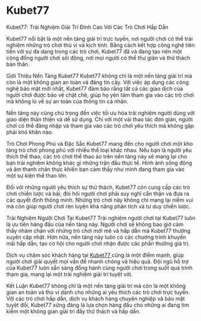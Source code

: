 # Kubet77
Kubet77: Trải Nghiệm Giải Trí Đỉnh Cao Với Các Trò Chơi Hấp Dẫn

Kubet77 nổi bật là một nền tảng giải trí trực tuyến, nơi người chơi có thể trải nghiệm những trò chơi thú vị và kịch tính. Bằng cách kết hợp công nghệ tiên tiến với sự đa dạng trong các trò chơi, Kubet77 đã và đang tạo nên một cộng đồng người chơi sôi động, nơi mọi người có thể thư giãn và thử thách bản thân.

Giới Thiệu Nền Tảng Kubet77
Kubet77 không chỉ là một nền tảng giải trí mà còn là một không gian an toàn và đáng tin cậy. Với việc áp dụng các công nghệ bảo mật mới nhất, Kubet77 đảm bảo rằng tất cả các giao dịch của người chơi được bảo vệ chặt chẽ, giúp họ yên tâm tham gia vào các trò chơi mà không lo về sự an toàn của thông tin cá nhân.

Nền tảng này cũng chú trọng đến việc tối ưu hóa trải nghiệm người dùng với giao diện thân thiện và dễ sử dụng. Chỉ với một vài thao tác đơn giản, người chơi có thể đăng nhập và tham gia vào các trò chơi yêu thích mà không gặp phải khó khăn nào.

Trò Chơi Phong Phú và Đặc Sắc
Kubet77 mang đến cho người chơi một kho tàng trò chơi phong phú với nhiều thể loại khác nhau. Nếu bạn là người yêu thích thể thao, các trò chơi thể thao ảo trên nền tảng này sẽ mang lại cho bạn trải nghiệm không khác gì những trận đấu thực tế. Hình ảnh sống động và âm thanh chân thực khiến bạn cảm thấy như mình đang tham gia vào một sự kiện thể thao lớn.

Đối với những người yêu thích sự thử thách, Kubet77 còn cung cấp các trò chơi chiến lược và bài, đòi hỏi người chơi phải suy nghĩ cẩn thận và đưa ra các quyết định thông minh. Những trò chơi này không chỉ mang lại niềm vui mà còn giúp người chơi rèn luyện khả năng phân tích và tư duy chiến lược.

Trải Nghiệm Người Chơi Tại Kubet77
Trải nghiệm người chơi tại Kubet77 luôn là ưu tiên hàng đầu của nền tảng này. Người chơi sẽ không bao giờ cảm thấy nhàm chán với những trò chơi mới mẻ và hấp dẫn mà Kubet77 thường xuyên cập nhật. Hơn nữa, nền tảng này luôn có các chương trình khuyến mãi hấp dẫn, tạo cơ hội cho người chơi nhận được các phần thưởng giá trị.

Dịch vụ chăm sóc khách hàng tại <a href="https://www-kubet77.com"> Kubet77 </a>  cũng là một điểm mạnh, giúp người chơi giải quyết mọi vấn đề nhanh chóng và hiệu quả. Đội ngũ hỗ trợ của Kubet77 luôn sẵn sàng đồng hành cùng người chơi trong suốt quá trình tham gia, mang lại một trải nghiệm giải trí tuyệt vời.

Kết Luận
Kubet77 không chỉ là một nền tảng giải trí mà còn là một không gian an toàn và thú vị dành cho những ai yêu thích các trò chơi trực tuyến. Với các trò chơi hấp dẫn, dịch vụ khách hàng chuyên nghiệp và bảo mật tuyệt đối, Kubet77 xứng đáng là lựa chọn hàng đầu cho những ai đang tìm kiếm một không gian giải trí đầy thử thách và hấp dẫn.
